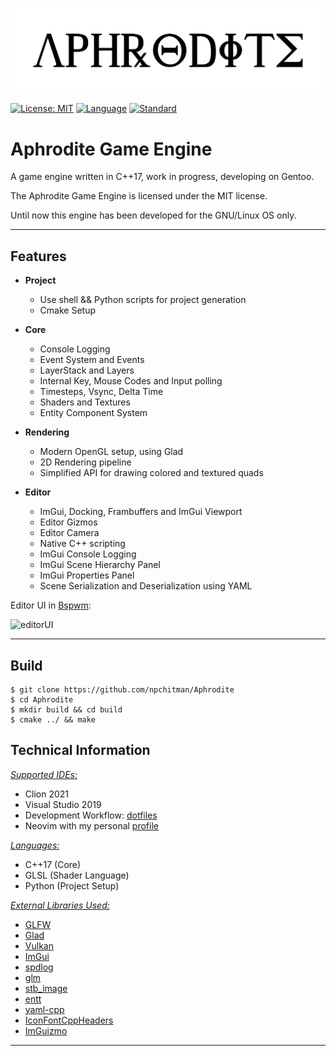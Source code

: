 <br>

![logo](Resources/aph-logo.png)

[![License: MIT](https://img.shields.io/badge/License-MIT-yellow.svg)](https://opensource.org/licenses/MIT)
[![Language](https://img.shields.io/badge/language-C++-blue.svg)](https://isocpp.org/)
[![Standard](https://img.shields.io/badge/c%2B%2B-17-blue.svg)](https://en.wikipedia.org/wiki/C%2B%2B17)

# Aphrodite Game Engine

A game engine written in C++17, work in progress, developing on Gentoo.

The Aphrodite Game Engine is licensed under the MIT license.

Until now this engine has been developed for the GNU/Linux OS only.

***

## Features

* **Project**
  * Use shell && Python scripts for project generation
  * Cmake Setup
    
* **Core**
  * Console Logging
  * Event System and Events
  * LayerStack and Layers
  * Internal Key, Mouse Codes and Input polling
  * Timesteps, Vsync, Delta Time
  * Shaders and Textures
  * Entity Component System
    
* **Rendering**
  * Modern OpenGL setup, using Glad
  * 2D Rendering pipeline
  * Simplified API for drawing colored and textured quads
    
* **Editor**
  * ImGui, Docking, Frambuffers and ImGui Viewport
  * Editor Gizmos
  * Editor Camera
  * Native C++ scripting
  * ImGui Console Logging
  * ImGui Scene Hierarchy Panel
  * ImGui Properties Panel
  * Scene Serialization and Deserialization using YAML

Editor UI in [Bspwm](https://wiki.gentoo.org/wiki/Bspwm): 

![editorUI](Resources/screenshot.png)

***

## Build

```shell
$ git clone https://github.com/npchitman/Aphrodite
$ cd Aphrodite
$ mkdir build && cd build
$ cmake ../ && make
```

## Technical Information

<ins>*Supported IDEs:*</ins>
* Clion 2021
* Visual Studio 2019
* Development Workflow: [dotfiles](https://github.com/npchitman/dotfiles)
* Neovim with my personal [profile](https://github.com/npchitman/vimq)

<ins>*Languages:*</ins>
* C++17 (Core)
* GLSL (Shader Language)
* Python (Project Setup)

<ins>*External Libraries Used:*</ins>
* [GLFW](https://www.glfw.org/)
* [Glad](https://glad.dav1d.de/)
* [Vulkan](https://www.lunarg.com/vulkan-sdk/)
* [ImGui](https://github.com/ocornut/imgui)
* [spdlog](https://github.com/gabime/spdlog)
* [glm](https://glm.g-truc.net/0.9.9/index.html)
* [stb_image](https://github.com/nothings/stb/blob/master/stb_image.h)
* [entt](https://github.com/skypjack/entt)
* [yaml-cpp](https://github.com/jbeder/yaml-cpp)
* [IconFontCppHeaders](https://github.com/juliettef/IconFontCppHeaders)
* [ImGuizmo](https://github.com/CedricGuillemet/ImGuizmo)

***

